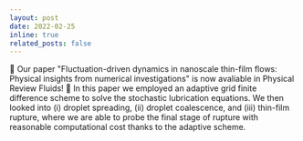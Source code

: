 ```yaml
---
layout: post
date: 2022-02-25
inline: true
related_posts: false
---
```


:page_with_curl: Our paper "Fluctuation-driven dynamics in nanoscale thin-film flows: Physical insights from numerical investigations" is now avaliable in Physical Review Fluids! :clap: In this paper we employed an adaptive grid finite difference scheme to solve the stochastic lubrication equations. We then looked into (i) droplet spreading, (ii) droplet coalescence, and (iii) thin-film rupture, where we are able to probe the final stage of rupture with reasonable computational cost thanks to the adaptive scheme.